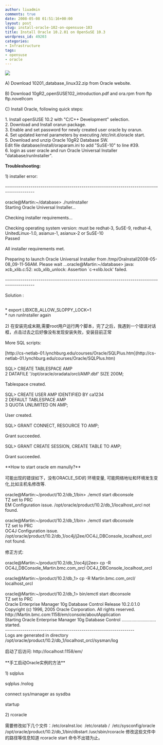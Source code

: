 ```yaml
---
author: liuadmin
comments: true
date: 2008-05-08 01:51:16+00:00
layout: post
slug: install-oracle-102-on-opensuse-103
title: Install Oracle 10.2.01 on OpenSuSE 10.3
wordpress_id: 49203
categories:
- Infrastructure
tags:
- opensuse
- oracle
---
```


![](http://www.railsonwave.com/assets/2007/9/5/oracle.jpg)<br /><br />A) Download 10201_database_linux32.zip from Oracle website.<br /><br />B) Download 10gR2_openSUSE102_introduction.pdf and ora.rpm from ftp ftp.novelŀcom<br /><br />C) Install Oracle, following quick steps:<br /><br />1. Install openSUSE 10.2 with "C/C++ Development" selection.<br />2. Download and Install orarun package.<br />3. Enable and set password for newly created user oracle by orarun.<br />4. Set updated kernel parameters by executing /etc/init.d/oracle start.<br />5. Download and unzip Oracle 10gR2 Database SW.<br />Edit file database/install/oraparam.ini to add "SuSE-10" to line #39.<br />6. login as user oracle and run Oracle Universal Installer "database/runInstaller".<br /><br />**Troubleshooting:**<br /><br />1) installer error:<br /><br />---------------------------------------------------------------------------------------------<br /><br />oracle@Martin:~/database> ./runInstaller<br />Starting Oracle Universal Installer...<br /><br />Checking installer requirements...<br /><br />Checking operating system version: must be redhat-3, SuSE-9, redhat-4, UnitedLinux-1.0, asianux-1, asianux-2 or SuSE-10<br />Passed<br /><br />All installer requirements met.<br /><br />Preparing to launch Oracle Universal Installer from /tmp/OraInstall2008-05-08_09-11-56AM. Please wait ...oracle@Martin:~/database> java: xcb_xlib.c:52: xcb_xlib_unlock: Assertion `c->xlib.lock' failed.<br /><br />---------------------------------------------------------------------------------------------<br /><br />Solution :<br />

<br />	
  * export LIBXCB_ALLOW_SLOPPY_LOCK=1
<br />	
  * run runInstaller again
<br /><br />2) 在安装完成末期,需要root用户运行两个脚本，完了之后，我遇到一个错误对话框，点击过去之后好像没有发现安装失败，安装目前正常<br /><br />More SQL scripts:<br /><br />[http://cs-netlab-01.lynchburg.edu/courses/Oracle/SQLPlus.htm](http://cs-netlab-01.lynchburg.edu/courses/Oracle/SQLPlus.htm)<br /><br />SQL> CREATE TABLESPACE AMP<br />2  DATAFILE '/opt/oracle/oradata/orcl/AMP.dbf' SIZE 200M;<br /><br />Tablespace created.<br /><br />SQL> CREATE USER        AMP     IDENTIFIED BY ca1234<br />2  DEFAULT TABLESPACE AMP<br />3  QUOTA UNLIMITED ON AMP;<br /><br />User created.<br /><br />SQL> GRANT CONNECT, RESOURCE TO AMP;<br /><br />Grant succeeded.<br /><br />SQL> GRANT CREATE SESSION, CREATE TABLE TO AMP;<br /><br />Grant succeeded.<br /><br />**How to start oracle em manully?**<br /><br />可能出现的错误如下，没有ORACLE_SID的 环境变量, 可能网络地址和环境发生变化,比如主机名修改等.<br /><br />oracle@Martin:~/product/10.2/db_1/bin> ./emctl start dbconsole<br />TZ set to PRC<br />EM Configuration issue. /opt/oracle/product/10.2/db_1/localhost_orcl not found.<br /><br />oracle@Martin:~/product/10.2/db_1/bin> ./emctl start dbconsole<br />TZ set to PRC<br />OC4J Configuration issue. /opt/oracle/product/10.2/db_1/oc4j/j2ee/OC4J_DBConsole_localhost_orcl not found.<br /><br />修正方式:<br /><br />oracle@Martin:~/product/10.2/db_1/oc4j/j2ee> cp -R  OC4J_DBConsole_Martin.bmc.com_orcl OC4J_DBConsole_localhost_orcl<br /><br />oracle@Martin:~/product/10.2/db_1> cp -R Martin.bmc.com_orcl/ localhost_orcl<br /><br />oracle@Martin:~/product/10.2/db_1> bin/emctl start dbconsole<br />TZ set to PRC<br />Oracle Enterprise Manager 10g Database Control Release 10.2.0.1.0<br />Copyright (c) 1996, 2005 Oracle Corporation.  All rights reserved.<br />http://Martin.bmc.com:1158/em/console/aboutApplication<br />Starting Oracle Enterprise Manager 10g Database Control ............................ started.<br />------------------------------------------------------------------<br />Logs are generated in directory /opt/oracle/product/10.2/db_1/localhost_orcl/sysman/log<br /><br />启动了后访问: http://localhost:1158/em/<br /><br />**手工启动Oracle实例的方法**<br /><br />1) sqlplus<br /><br />sqlplus /nolog<br /><br />connect sys/manager as sysdba<br /><br />startup<br /><br />2) rcoracle<br /><br />需要修改如下几个文件：/etc/oraInst.loc  /etc/oratab /  /etc/sysconfig/oracle /opt/oracle/product/10.2/db_1/bin/dbstart /usr/sbin/rcoracle 修改这些文件中的路径等信息知道 rcoracle start 命令不出错为止。
